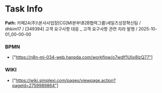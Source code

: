 # Task Info

**Path:** 카페24(주)\본사사업장\[CG]MI본부\B2B협력그룹\세일즈성장혁신팀 / dhkim17 / [349394] 고객 요구사항 대응 _ 고객 요구사항 관련 지라 발행 / 2025-10-01_00-00-00

### BPMN
- ["https://n8n-mi-034-web.hanpda.com/workflow/o7wdlf1Ulix8lzQ77"]

### WIKI
- ["https://wiki.simplexi.com/pages/viewpage.action?pageId=2759989864"]

